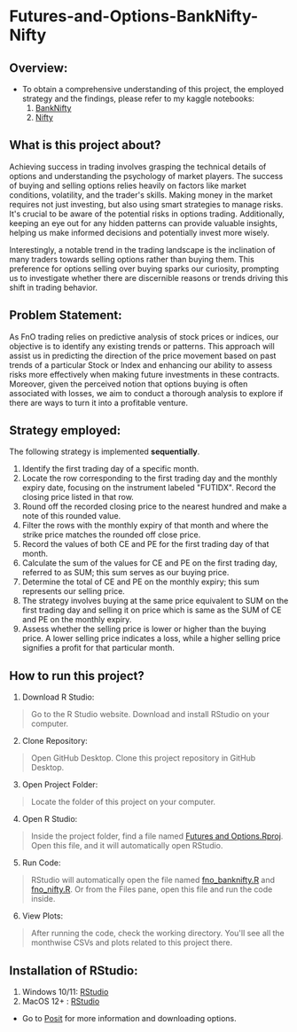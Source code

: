 # Futures-and-Options-BankNifty-Nifty

## Overview: 
* To obtain a comprehensive understanding of this project, the employed strategy and the findings, please refer to my kaggle notebooks:
  1. [BankNifty](https://www.kaggle.com/code/himanidh/futures-and-options-bank-nifty)
  2. [Nifty](https://www.kaggle.com/code/himanidh/futures-and-options-nifty)

## What is this project about?
>
Achieving success in trading involves grasping the technical details of options and understanding the psychology of market players. The success of buying and selling options relies heavily on factors like market conditions, volatility, and the trader's skills. Making money in the market requires not just investing, but also using smart strategies to manage risks. It's crucial to be aware of the potential risks in options trading. Additionally, keeping an eye out for any hidden patterns can provide valuable insights, helping us make informed decisions and potentially invest more wisely.
>
Interestingly, a notable trend in the trading landscape is the inclination of many traders towards selling options rather than buying them. This preference for options selling over buying sparks our curiosity, prompting us to investigate whether there are discernible reasons or trends driving this shift in trading behavior. 
## Problem Statement:
As FnO trading relies on predictive analysis of stock prices or indices, our objective is to identify any existing trends or patterns. This approach will assist us in predicting the direction of the price movement based on past trends of a particular Stock or Index and enhancing our ability to assess risks more effectively when making future investments in these contracts. Moreover, given the perceived notion that options buying is often associated with losses, we aim to conduct a thorough analysis to explore if there are ways to turn it into a profitable venture.

## Strategy employed:
The following strategy is implemented **sequentially**.
>
1. Identify the first trading day of a specific month.
2. Locate the row corresponding to the first trading day and the monthly expiry date, focusing on the instrument labeled "FUTIDX". Record the closing price listed in that row.
3. Round off the recorded closing price to the nearest hundred and make a note of this rounded value.
4. Filter the rows with the monthly expiry of that month and where the strike price matches the rounded off close price.
5. Record the values of both CE and PE for the first trading day of that month.
6. Calculate the sum of the values for CE and PE on the first trading day, referred to as SUM; this sum serves as our buying price.
7. Determine the total of CE and PE on the monthly expiry; this sum represents our selling price.
8. The strategy involves buying at the same price equivalent to SUM on the first trading day and selling it on price which is same as the SUM of CE and PE on the monthly expiry.
9. Assess whether the selling price is lower or higher than the buying price. A lower selling price indicates a loss, while a higher selling price signifies a profit for that particular month.

## How to run this project?

1. Download R Studio:
>Go to the R Studio website.
>Download and install RStudio on your computer.

2. Clone Repository:
>Open GitHub Desktop.
>Clone this project repository in GitHub Desktop.

3. Open Project Folder:
>Locate the folder of this project on your computer.

4. Open R Studio:
>Inside the project folder, find a file named [Futures and Options.Rproj](https://github.com/HimaniD27/Futures-and-Options-BankNifty-Nifty/blob/main/Futures%20and%20Options.Rproj).
>Open this file, and it will automatically open RStudio.

5. Run Code:
>RStudio will automatically open the file named [fno_banknifty.R](https://github.com/HimaniD27/Futures-and-Options-BankNifty-Nifty/blob/main/fno_banknifty.R) and [fno_nifty.R](https://github.com/HimaniD27/Futures-and-Options-BankNifty-Nifty/blob/main/fno_nifty.R).
>Or from the Files pane, open this file and run the code inside.

6. View Plots:
>After running the code, check the working directory.
>You'll see all the monthwise CSVs and plots related to this project there.

## Installation of RStudio:
1. Windows 10/11: [RStudio](https://download1.rstudio.org/electron/windows/RStudio-2023.12.1-402.exe)
2. MacOS 12+ : [RStudio](https://download1.rstudio.org/electron/macos/RStudio-2023.12.1-402.dmg)
* Go to [Posit](https://posit.co/download/rstudio-desktop/) for more information and downloading options.

